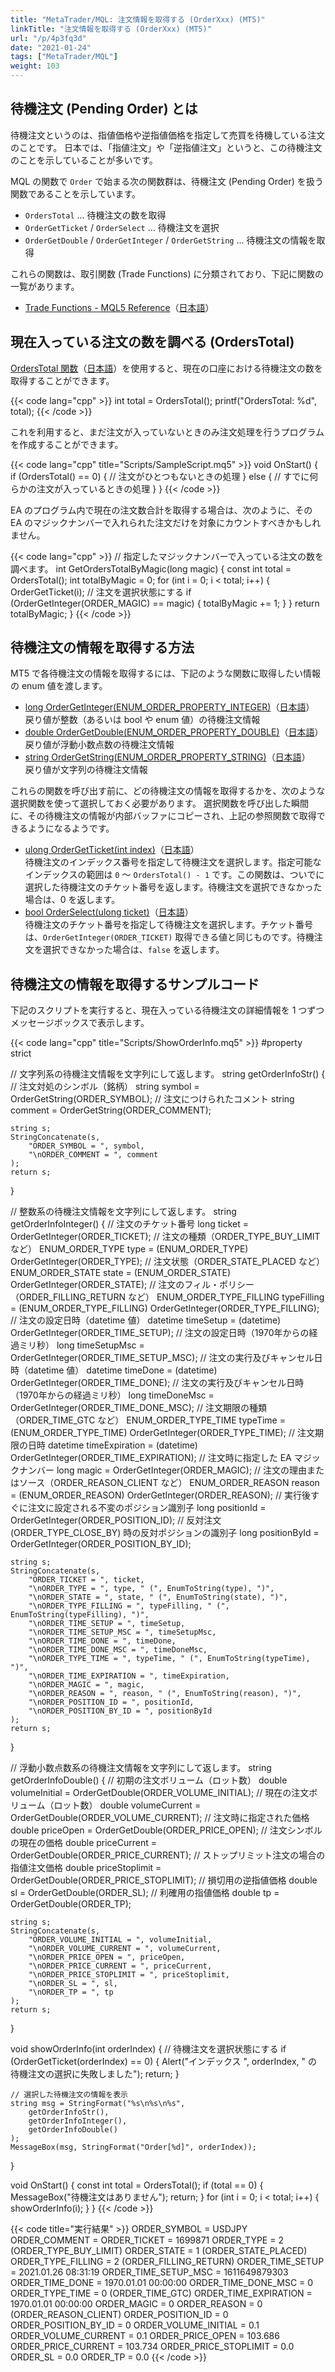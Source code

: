 ```yaml
---
title: "MetaTrader/MQL: 注文情報を取得する (OrderXxx) (MT5)"
linkTitle: "注文情報を取得する (OrderXxx) (MT5)"
url: "/p/4p3fq3d"
date: "2021-01-24"
tags: ["MetaTrader/MQL"]
weight: 103
---
```


待機注文 (Pending Order) とは
----

待機注文というのは、指値価格や逆指値価格を指定して売買を待機している注文のことです。
日本では、「指値注文」や「逆指値注文」というと、この待機注文のことを示していることが多いです。

MQL の関数で `Order` で始まる次の関数群は、待機注文 (Pending Order) を扱う関数であることを示しています。

- `OrdersTotal` ... 待機注文の数を取得
- `OrderGetTicket` / `OrderSelect` ... 待機注文を選択
- `OrderGetDouble` / `OrderGetInteger` / `OrderGetString` ... 待機注文の情報を取得

これらの関数は、取引関数 (Trade Functions) に分類されており、下記に関数の一覧があります。

- [Trade Functions - MQL5 Reference](https://www.mql5.com/en/docs/trading)（[日本語](https://www.mql5.com/ja/docs/trading)）


現在入っている注文の数を調べる (OrdersTotal)
----

[OrdersTotal 関数](https://www.mql5.com/en/docs/trading/orderstotal)（[日本語](https://www.mql5.com/ja/docs/trading/orderstotal)）を使用すると、現在の口座における待機注文の数を取得することができます。

{{< code lang="cpp" >}}
int total = OrdersTotal();
printf("OrdersTotal: %d", total);
{{< /code >}}

これを利用すると、まだ注文が入っていないときのみ注文処理を行うプログラムを作成することができます。

{{< code lang="cpp" title="Scripts/SampleScript.mq5" >}}
void OnStart() {
    if (OrdersTotal() == 0) {
        // 注文がひとつもないときの処理
    } else {
        // すでに何らかの注文が入っているときの処理
    }
}
{{< /code >}}

EA のプログラム内で現在の注文数合計を取得する場合は、次のように、その EA のマジックナンバーで入れられた注文だけを対象にカウントすべきかもしれません。

{{< code lang="cpp" >}}
// 指定したマジックナンバーで入っている注文の数を調べます。
int GetOrdersTotalByMagic(long magic) {
    const int total = OrdersTotal();
    int totalByMagic = 0;
    for (int i = 0; i < total; i++) {
        OrderGetTicket(i);  // 注文を選択状態にする
        if (OrderGetInteger(ORDER_MAGIC) == magic) {
            totalByMagic += 1;
        }
    }
    return totalByMagic;
}
{{< /code >}}


待機注文の情報を取得する方法
----

MT5 で各待機注文の情報を取得するには、下記のような関数に取得したい情報の enum 値を渡します。

- [long  OrderGetInteger(ENUM_ORDER_PROPERTY_INTEGER)](https://www.mql5.com/en/docs/trading/ordergetinteger)（[日本語](https://www.mql5.com/jp/docs/trading/ordergetinteger)）<br>戻り値が整数（あるいは bool や enum 値）の待機注文情報
- [double OrderGetDouble(ENUM_ORDER_PROPERTY_DOUBLE)](https://www.mql5.com/en/docs/trading/ordergetdouble)（[日本語](https://www.mql5.com/jp/docs/trading/ordergetdouble)）<br>戻り値が浮動小数点数の待機注文情報
- [string OrderGetString(ENUM_ORDER_PROPERTY_STRING)](https://www.mql5.com/en/docs/trading/ordergetstring)（[日本語](https://www.mql5.com/jp/docs/trading/ordergetstring)）<br>戻り値が文字列の待機注文情報

これらの関数を呼び出す前に、どの待機注文の情報を取得するかを、次のような選択関数を使って選択しておく必要があります。
選択関数を呼び出した瞬間に、その待機注文の情報が内部バッファにコピーされ、上記の参照関数で取得できるようになるようです。

- [ulong OrderGetTicket(int index)](https://www.mql5.com/en/docs/trading/ordergetticket)（[日本語](https://www.mql5.com/ja/docs/trading/ordergetticket)）<br>待機注文のインデックス番号を指定して待機注文を選択します。指定可能なインデックスの範囲は `0` 〜 `OrdersTotal() - 1` です。この関数は、ついでに選択した待機注文のチケット番号を返します。待機注文を選択できなかった場合は、0 を返します。
- [bool OrderSelect(ulong ticket)](https://www.mql5.com/en/docs/trading/orderselect)（[日本語](https://www.mql5.com/ja/docs/trading/orderselect)）<br>待機注文のチケット番号を指定して待機注文を選択します。チケット番号は、`OrderGetInteger(ORDER_TICKET)` 取得できる値と同じものです。待機注文を選択できなかった場合は、`false` を返します。


待機注文の情報を取得するサンプルコード
----

下記のスクリプトを実行すると、現在入っている待機注文の詳細情報を 1 つずつメッセージボックスで表示します。

{{< code lang="cpp" title="Scripts/ShowOrderInfo.mq5" >}}
#property strict

// 文字列系の待機注文情報を文字列にして返します。
string getOrderInfoStr() {
    // 注文対処のシンボル（銘柄）
    string symbol = OrderGetString(ORDER_SYMBOL);
    // 注文につけられたコメント
    string comment = OrderGetString(ORDER_COMMENT);

    string s;
    StringConcatenate(s,
        "ORDER_SYMBOL = ", symbol,
        "\nORDER_COMMENT = ", comment
    );
    return s;
}

// 整数系の待機注文情報を文字列にして返します。
string getOrderInfoInteger() {
    // 注文のチケット番号
    long ticket = OrderGetInteger(ORDER_TICKET);
    // 注文の種類（ORDER_TYPE_BUY_LIMIT など）
    ENUM_ORDER_TYPE type = (ENUM_ORDER_TYPE) OrderGetInteger(ORDER_TYPE);
    // 注文状態（ORDER_STATE_PLACED など）
    ENUM_ORDER_STATE state = (ENUM_ORDER_STATE) OrderGetInteger(ORDER_STATE);
    // 注文のフィル・ポリシー（ORDER_FILLING_RETURN など）
    ENUM_ORDER_TYPE_FILLING typeFilling = (ENUM_ORDER_TYPE_FILLING) OrderGetInteger(ORDER_TYPE_FILLING);
    // 注文の設定日時（datetime 値）
    datetime timeSetup = (datetime) OrderGetInteger(ORDER_TIME_SETUP);
    // 注文の設定日時（1970年からの経過ミリ秒）
    long timeSetupMsc = OrderGetInteger(ORDER_TIME_SETUP_MSC);
    // 注文の実行及びキャンセル日時（datetime 値）
    datetime timeDone = (datetime) OrderGetInteger(ORDER_TIME_DONE);
    // 注文の実行及びキャンセル日時（1970年からの経過ミリ秒）
    long timeDoneMsc = OrderGetInteger(ORDER_TIME_DONE_MSC);
    // 注文期限の種類（ORDER_TIME_GTC など）
    ENUM_ORDER_TYPE_TIME typeTime = (ENUM_ORDER_TYPE_TIME) OrderGetInteger(ORDER_TYPE_TIME);
    // 注文期限の日時
    datetime timeExpiration = (datetime) OrderGetInteger(ORDER_TIME_EXPIRATION);
    // 注文時に指定した EA マジックナンバー
    long magic = OrderGetInteger(ORDER_MAGIC);
    // 注文の理由またはソース（ORDER_REASON_CLIENT など）
    ENUM_ORDER_REASON reason = (ENUM_ORDER_REASON) OrderGetInteger(ORDER_REASON);
    // 実行後すぐに注文に設定される不変のポジション識別子
    long positionId = OrderGetInteger(ORDER_POSITION_ID);
    // 反対注文 (ORDER_TYPE_CLOSE_BY) 時の反対ポジションの識別子
    long positionById = OrderGetInteger(ORDER_POSITION_BY_ID);

    string s;
    StringConcatenate(s,
        "ORDER_TICKET = ", ticket,
        "\nORDER_TYPE = ", type, " (", EnumToString(type), ")",
        "\nORDER_STATE = ", state, " (", EnumToString(state), ")",
        "\nORDER_TYPE_FILLING = ", typeFilling, " (", EnumToString(typeFilling), ")",
        "\nORDER_TIME_SETUP = ", timeSetup,
        "\nORDER_TIME_SETUP_MSC = ", timeSetupMsc,
        "\nORDER_TIME_DONE = ", timeDone,
        "\nORDER_TIME_DONE_MSC = ", timeDoneMsc,
        "\nORDER_TYPE_TIME = ", typeTime, " (", EnumToString(typeTime), ")",
        "\nORDER_TIME_EXPIRATION = ", timeExpiration,
        "\nORDER_MAGIC = ", magic,
        "\nORDER_REASON = ", reason, " (", EnumToString(reason), ")",
        "\nORDER_POSITION_ID = ", positionId,
        "\nORDER_POSITION_BY_ID = ", positionById
    );
    return s;
}

// 浮動小数点数系の待機注文情報を文字列にして返します。
string getOrderInfoDouble() {
    // 初期の注文ボリューム（ロット数）
    double volumeInitial = OrderGetDouble(ORDER_VOLUME_INITIAL);
    // 現在の注文ボリューム（ロット数）
    double volumeCurrent = OrderGetDouble(ORDER_VOLUME_CURRENT);
    // 注文時に指定された価格
    double priceOpen = OrderGetDouble(ORDER_PRICE_OPEN);
    // 注文シンボルの現在の価格
    double priceCurrent = OrderGetDouble(ORDER_PRICE_CURRENT);
    // ストップリミット注文の場合の指値注文価格
    double priceStoplimit = OrderGetDouble(ORDER_PRICE_STOPLIMIT);
    // 損切用の逆指値価格
    double sl = OrderGetDouble(ORDER_SL);
    // 利確用の指値価格
    double tp = OrderGetDouble(ORDER_TP);

    string s;
    StringConcatenate(s,
        "ORDER_VOLUME_INITIAL = ", volumeInitial,
        "\nORDER_VOLUME_CURRENT = ", volumeCurrent,
        "\nORDER_PRICE_OPEN = ", priceOpen,
        "\nORDER_PRICE_CURRENT = ", priceCurrent,
        "\nORDER_PRICE_STOPLIMIT = ", priceStoplimit,
        "\nORDER_SL = ", sl,
        "\nORDER_TP = ", tp
    );
    return s;
}

void showOrderInfo(int orderIndex) {
    // 待機注文を選択状態にする
    if (OrderGetTicket(orderIndex) == 0) {
        Alert("インデックス ", orderIndex, " の待機注文の選択に失敗しました");
        return;
    }

    // 選択した待機注文の情報を表示
    string msg = StringFormat("%s\n%s\n%s",
        getOrderInfoStr(),
        getOrderInfoInteger(),
        getOrderInfoDouble()
    );
    MessageBox(msg, StringFormat("Order[%d]", orderIndex));
}

void OnStart() {
    const int total = OrdersTotal();
    if (total == 0) {
        MessageBox("待機注文はありません");
        return;
    }
    for (int i = 0; i < total; i++) {
        showOrderInfo(i);
    }
}
{{< /code >}}

{{< code title="実行結果" >}}
ORDER_SYMBOL = USDJPY
ORDER_COMMENT =
ORDER_TICKET = 1699871
ORDER_TYPE = 2 (ORDER_TYPE_BUY_LIMIT)
ORDER_STATE = 1 (ORDER_STATE_PLACED)
ORDER_TYPE_FILLING = 2 (ORDER_FILLING_RETURN)
ORDER_TIME_SETUP = 2021.01.26 08:31:19
ORDER_TIME_SETUP_MSC = 1611649879303
ORDER_TIME_DONE = 1970.01.01 00:00:00
ORDER_TIME_DONE_MSC = 0
ORDER_TYPE_TIME = 0 (ORDER_TIME_GTC)
ORDER_TIME_EXPIRATION = 1970.01.01 00:00:00
ORDER_MAGIC = 0
ORDER_REASON = 0 (ORDER_REASON_CLIENT)
ORDER_POSITION_ID = 0
ORDER_POSITION_BY_ID = 0
ORDER_VOLUME_INITIAL = 0.1
ORDER_VOLUME_CURRENT = 0.1
ORDER_PRICE_OPEN = 103.686
ORDER_PRICE_CURRENT = 103.734
ORDER_PRICE_STOPLIMIT = 0.0
ORDER_SL = 0.0
ORDER_TP = 0.0
{{< /code >}}

